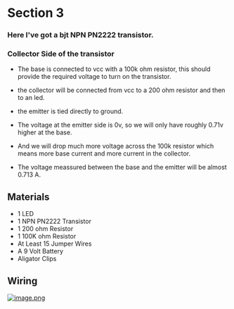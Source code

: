 # Section 3

### Here I've got a bjt NPN PN2222 transistor.
### Collector Side of the transistor

- The base is connected to vcc with a 100k ohm resistor, this should provide the required voltage to turn on the transistor.
- the collector will be connected from vcc to a 200 ohm resistor and then to an led.
- the emitter is tied directly to ground.


- The voltage at the emitter side is 0v, so we will only have roughly 0.71v higher at the base.
- And we will drop much more voltage across the 100k resistor which means more base current and more current in the collector.
- The voltage meassured between the base and the emitter will be almost 0.713 A.



## Materials
- 1 LED
- 1 NPN PN2222 Transistor
- 1 200 ohm Resistor
- 1 100K ohm Resistor
- At Least 15 Jumper Wires
- A 9 Volt Battery
- Aligator Clips


## Wiring

[![image.png](https://i.postimg.cc/HkNvgyVy/image.png)](https://postimg.cc/TKrJjhjd)